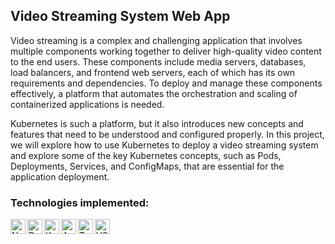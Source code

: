 ## Video Streaming System Web App

Video streaming is a complex and challenging application that involves multiple components working together to deliver high-quality video content to the end users. These components include media servers, databases, load balancers, and frontend web servers, each of which has its own requirements and dependencies. To deploy and manage these components effectively, a platform that automates the orchestration and scaling of containerized applications is needed. 

Kubernetes is such a platform, but it also introduces new concepts and features that need to be understood and configured properly. In this project, we will explore how to use Kubernetes to deploy a video streaming system and explore some of the key Kubernetes concepts, such as Pods, Deployments, Services, and ConfigMaps, that are essential for the application deployment.

### Technologies implemented:

<img align="left" alt="Next.js" height="24px" width="24px" src="https://upload.wikimedia.org/wikipedia/commons/thumb/b/ba/Tabler-icons_brand-nextjs.svg/640px-Tabler-icons_brand-nextjs.svg.png" />
<img align="left" alt="Docker" height="24px" width="24px" src="https://upload.wikimedia.org/wikipedia/commons/e/ea/Docker_%28container_engine%29_logo_%28cropped%29.png" />
<img align="left" alt="Kubernetes" height="24px" width="24px" src="https://upload.wikimedia.org/wikipedia/commons/thumb/0/00/Kubernetes_%28container_engine%29.png/640px-Kubernetes_%28container_engine%29.png" />
<img align="left" alt="Amazon Web Services" height="24px" width="24px" src="https://upload.wikimedia.org/wikipedia/commons/thumb/9/93/Amazon_Web_Services_Logo.svg/640px-Amazon_Web_Services_Logo.svg.png" />
<img align="left" alt="TypeScript" height="24px" width="24px" src="https://upload.wikimedia.org/wikipedia/commons/thumb/4/4c/Typescript_logo_2020.svg/640px-Typescript_logo_2020.svg.png" />
<img align="left" alt="VSCode" height="24px" width="24px" src="https://upload.wikimedia.org/wikipedia/commons/thumb/9/9a/Visual_Studio_Code_1.35_icon.svg/640px-Visual_Studio_Code_1.35_icon.svg.png" />

<br/>